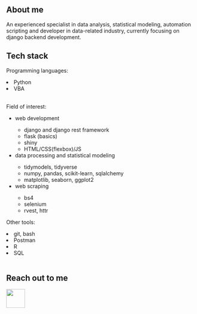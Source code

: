 ## About me

An experienced specialist in data analysis, statistical modeling, automation scripting and developer in data-related industry, currently focusing on django backend development.

## Tech stack

Programming languages:
<li> Python </li>
<li> VBA </li>
<br>

Field of interest:
<ul> 
    <li> web development </li>
    <ul>
        <li> django and django rest framework </li>
        <li> flask (basics) </li>
        <li> shiny </li>
        <li> HTML/CSS(flexbox)/JS </li>
    </ul>
    <li> data processing and statistical modeling </li>
    <ul>
        <li> tidymodels, tidyverse </li>
        <li> numpy, pandas, scikit-learn, sqlalchemy </li>
        <li> matplotlib, seaborn, ggplot2 </li>
    </ul>
    <li> web scraping </li>
    <ul>
        <li> bs4 </li>
        <li> selenium </li>
        <li> rvest, httr </li>
    </ul>
</ul>

Other tools:
<li> git, bash </li>
<li> Postman </li>
<li> R </li>
<li> SQL </li>
<br>

## Reach out to me
<a href="https://www.linkedin.com/in/wiktor-p-44347b207/" rel="nofollow"> <img src="https://camo.githubusercontent.com/d48e8da814e92af13b47ec6c4ddb8ee24e27f5f6202f8c03266e248b8368857d/68747470733a2f2f692e696d6775722e636f6d2f426136315678422e706e67" width="50" height="50" data-canonical-src="https://i.imgur.com/Ba61VxB.png" style="max-width: 100%;"> </a>

